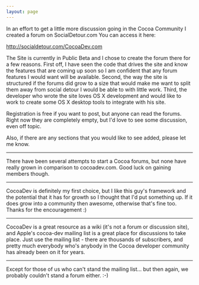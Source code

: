 ```yaml
---
layout: page
---
```


In an effort to get a little more discussion going in the Cocoa Community I created a forum on SocialDetour.com
You can access it here:

http://socialdetour.com/CocoaDev.com

The Site is currently in Public Beta and I chose to create the forum there for a few reasons. First off, I have seen the code that drives the site and know the features that are coming up soon so I am confident that any forum features I would want will be available. Second, the way the site is structured if the forums did grow to a size that would make me want to split them away from social detour I would be able to with little work. Third, the developer who wrote the site loves OS X development and would like to work to create some OS X desktop tools to integrate with his site.

Registration is free if you want to post, but anyone can read the forums. Right now they are completely empty, but I'd love to see some discussion, even off topic.

Also, if there are any sections that you would like to see added, please let me know.

----

There have been several attempts to start a Cocoa forums, but none have really grown in comparison to cocoadev.com. Good luck on gaining members though.

----

CocoaDev is definitely my first choice, but I like this guy's framework and the potential that it has for growth so I thought that I'd put something up. If it does grow into a community then awesome, otherwise that's fine too. Thanks for the encouragement :)

----

CocoaDev is a great resource as a wiki (it's not a forum or discussion site), and Apple's cocoa-dev mailing list is a great place for discussions to take place.  Just use the mailing list - there are thousands of subscribers, and pretty much everybody who's anybody in the Cocoa developer community has already been on it for years.

----
Except for those of us who can't stand the mailing list... but then again, we probably couldn't stand a forum either. :-)
